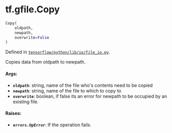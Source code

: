 <div itemscope itemtype="http://developers.google.com/ReferenceObject">
<meta itemprop="name" content="tf.gfile.Copy" />
</div>

# tf.gfile.Copy

``` python
Copy(
    oldpath,
    newpath,
    overwrite=False
)
```



Defined in [`tensorflow/python/lib/io/file_io.py`](https://www.tensorflow.org/code/tensorflow/python/lib/io/file_io.py).

Copies data from oldpath to newpath.

#### Args:

* <b>`oldpath`</b>: string, name of the file who's contents need to be copied
* <b>`newpath`</b>: string, name of the file to which to copy to
* <b>`overwrite`</b>: boolean, if false its an error for newpath to be occupied by an
      existing file.


#### Raises:

* <b>`errors.OpError`</b>: If the operation fails.